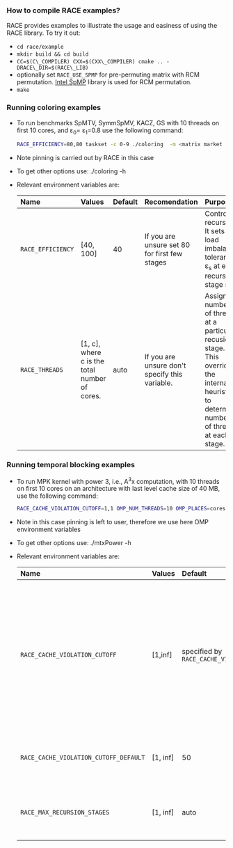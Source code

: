 ### How to compile RACE examples? ###
RACE provides examples to illustrate the usage and easiness of using the RACE library. To try it out:

* `cd race/example`
* `mkdir build && cd build`
* `CC=$(C\_COMPILER) CXX=$(CXX\_COMPILER) cmake .. -DRACE\_DIR=$(RACE\_LIB)`
* optionally set `RACE_USE_SPMP` for pre-permuting matrix with RCM permutation.
  [Intel SpMP](https://github.com/IntelLabs/SpMP) library is used for RCM
  permutation.
* `make`

### Running coloring examples ###

* To run benchmarks SpMTV, SymmSpMV, KACZ, GS with 10 threads on first 10 cores, and &epsilon;<sub>0</sub>= &epsilon;<sub>1</sub>=0.8
  use the following command:
  ```bash
  RACE_EFFICIENCY=80,80 taskset -c 0-9 ./coloring  -m <matrix market file> -c 10 -t 1
  ```
* Note pinning is carried out by RACE in this case
* To get other options use: ./coloring -h
* Relevant environment variables are:

  | Name | Values | Default | Recomendation | Purpose | Example
  | :---   | :--- | :--- | :--- | :--- | :--- |
  | `RACE_EFFICIENCY` | [40, 100] | 40 | If you are unsure set 80 for first few stages  | Controls recursion. It sets the load imbalance tolerance &epsilon;<sub>s</sub> at each recursive stage s | Example `RACE_EFFICIENCY=50,80` implies &epsilon;<sub>0</sub>=0.5 and &epsilon;<sub>1</sub>=0.8.
  | `RACE_THREADS` | [1, c], where c is the total number of cores. | auto | If you are unsure don't specify this variable. | Assign n number of threads at a particular recusion stage. This overrides the internal heuristic to determine number of threads at each stage.| Example `RACE_THREADS=2,3` implies 2 threads in stage 0 and 3 in stage 1 of recursion.
  
### Running temporal blocking examples ###

* To run MPK kernel with power 3, i.e., A<sup>3</sup>x computation, with 10 threads on first 10 cores on an architecture with last level cache size of 40 MB, 
  use the following command:
  ```bash
  RACE_CACHE_VIOLATION_CUTOFF=1,1 OMP_NUM_THREADS=10 OMP_PLACES=cores OMP_PROC_BIND=close  taskset -c 0-9 ./mtxPower -m <matrix market file> -s 40 -i 3
  ```
* Note in this case pinning is left to user, therefore we use here OMP environment variables
* To get other options use: ./mtxPower -h
* Relevant environment variables are:

  | Name | Values | Default | Recomendation | Purpose | Example
  | :---   | :--- | :--- | :--- | :--- | :--- |
  | `RACE_CACHE_VIOLATION_CUTOFF` | [1,inf] | specified by `RACE_CACHE_VIOLATION_CUTOFF_DEFAULT` | If you are unsure, set 1 for first few stages  | Controls recursion. It sets the safety factor of cache at different recursion stage. Higher the value less the probablity of going for further recursion. | Example `RACE_CACHE_VIOLATION_CUTOFF=1,2` implies safety factor of 1 at stage 0 and 2 at stage 1.
  | `RACE_CACHE_VIOLATION_CUTOFF_DEFAULT` | [1, inf] | 50 |If you are unsure don't specify this variable. | Sets the default safety factor value of all stages. | Example `RACE_CACHE_VIOLATION_CUTOFF_DEFAULT=2` implies safety factor is 2 by default on all stages. 
  | `RACE_MAX_RECURSION_STAGES` | [1, inf] | auto |If you are unsure don't specify this variable. | Sets the maximum number of recursion stages. | Example `RACE_MAX_RECURSION_STAGES=1` implies only 1 recursion stage is allowed.